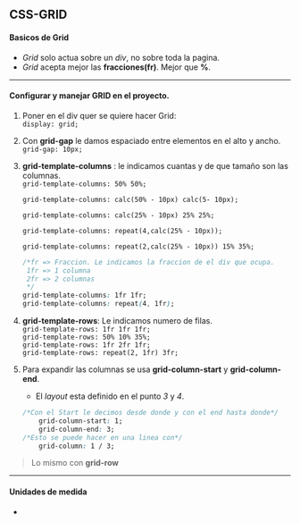 ## CSS-GRID

#### Basicos de Grid

- *Grid* solo actua sobre un *div*, no sobre toda la pagina.   
- *Grid* acepta mejor las **fracciones(fr)**. Mejor que **%**.
---
#### Configurar y manejar GRID en el proyecto.
 
1. Poner en el div quer se quiere hacer Grid:            
                `display: grid;`      
2. Con **grid-gap** le damos espaciado entre elementos en el alto y ancho.    
                `grid-gap: 10px;`
3. **grid-template-columns** : le indicamos cuantas y de que tamaño son las columnas.    
    `grid-template-columns: 50% 50%;`   

    `grid-template-columns: calc(50% - 10px) calc(5- 10px);`    

    `grid-template-columns: calc(25% - 10px) 25% 25%;`       

    `grid-template-columns: repeat(4,calc(25% - 10px));`       

    `grid-template-columns: repeat(2,calc(25% - 10px)) 15% 35%;` 

    ```css
    /*fr => Fraccion. Le indicamos la fraccion de el div que ocupa.
     1fr => 1 columna
     2fr => 2 columnas
     */
    grid-template-columns: 1fr 1fr;
    grid-template-columns: repeat(4, 1fr);           
    ```         
4. **grid-template-rows**: Le indicamos numero de filas.         
    `grid-template-rows: 1fr 1fr 1fr;`         
    `grid-template-rows: 50% 10% 35%;`     
    `grid-template-rows: 1fr 2fr 1fr;`   
    `grid-template-rows: repeat(2, 1fr) 3fr;`    

5. Para expandir las columnas se usa **grid-column-start** y **grid-column-end**.
    - El *layout* esta definido en el punto *3* y *4*.   
    ```css
    /*Con el Start le decimos desde donde y con el end hasta donde*/
        grid-column-start: 1; 
        grid-column-end: 3;
    /*Esto se puede hacer en una linea con*/
        grid-column: 1 / 3;
    ```  
    
> Lo mismo con  **grid-row**
---

#### Unidades de medida

-